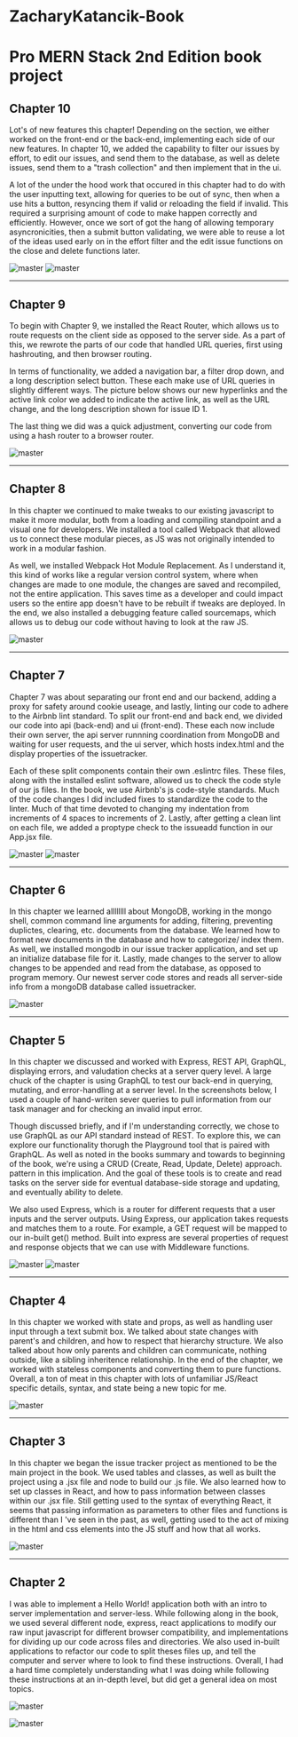 # ZacharyKatancik-Book
# Pro MERN Stack 2nd Edition book project


## Chapter 10

Lot's of new features this chapter! Depending on the section, we either worked on the front-end or the back-end, implementing each side of our new features. In chapter 10, we added the capability to filter our issues by effort, to edit our issues, and send them to the database, as well as delete issues, send them to a "trash collection" and then implement that in the ui.

A lot of the under the hood work that occured in this chapter had to do with the user inputting text, allowing for queries to be out of sync, then when a use hits a button, resyncing them if valid or reloading the field if invalid. This required a surprising amount of code to make happen correctly and efficiently. However, once we sort of got the hang of allowing temporary asyncronicities, then a submit button validating, we were able to reuse a lot of the ideas used early on in the effort filter and the edit issue functions on the close and delete functions later. 

![master](/readme_images/ch10-1.png)
![master](/readme_images/ch10-2.png)


---


## Chapter 9

To begin with Chapter 9, we installed the React Router, which allows us to route requests on the client side as opposed to the server side. As a part of this, we rewrote the parts of our code that handled URL queries, first using hashrouting, and then browser routing.

In terms of functionality, we added a navigation bar, a filter drop down, and a long description select button. These each make use of URL queries in slightly different ways. The picture below shows our new hyperlinks and the active link color we added to indicate the active link, as well as the URL change, and the long description shown for issue ID 1.

The last thing we did was a quick adjustment, converting our code from using a hash router to a browser router.


![master](/readme_images/ch9-1.png)


---


## Chapter 8

In this chapter we continued to make tweaks to our existing javascript to make it more modular, both from a loading and compiling standpoint and a visual one for developers. We installed a tool called Webpack that allowed us to connect these modular pieces, as JS was not originally intended to work in a modular fashion. 

As well, we installed Webpack Hot Module Replacement. As I understand it, this kind of works like a regular version control system, where when changes are made to one module, the changes are saved and recompiled, not the entire application. This saves time as a developer and could impact users so the entire app doesn't have to be rebuilt if tweaks are deployed. In the end, we also installed a debugging feature called sourcemaps, which allows us to debug our code without having to look at the raw JS.


![master](/readme_images/ch8-1.png)


---


## Chapter 7

Chapter 7 was about separating our front end and our backend, adding a proxy for safety around cookie useage, and lastly, linting our code to adhere to the Airbnb lint standard. To split our front-end and back end, we divided our code into api (back-end) and ui (front-end). These each now include their own server, the api server runnning coordination from MongoDB and waiting for user requests, and the ui server, which hosts index.html and the display properties of the issuetracker. 

Each of these split components contain their own .eslintrc files. These files, along with the installed eslint software, allowed us to check the code style of our js files. In the book, we use Airbnb's js code-style standards. Much of the code changes I did included fixes to standardize the code to the linter. Much of that time devoted to changing my indentation from increments of 4 spaces to increments of 2. Lastly, after getting a clean lint on each file, we added a proptype check to the issueadd function in our App.jsx file.


![master](/readme_images/ch7-1.png)
![master](/readme_images/ch7-2.png)


---


## Chapter 6

In this chapter we learned allllllll about MongoDB, working in the mongo shell, common command line arguments for adding, filtering, preventing duplictes, clearing, etc. documents from the database. We learned how to format new documents in the database and how to categorize/  index them. As well, we installed mongodb in our issue tracker application, and set up an initialize database file for it. Lastly, made changes to the server to allow changes to be appended and read from the database, as opposed to program memory. Our newest server code stores and reads all server-side info from a mongoDB database called issuetracker.


![master](/readme_images/ch6-1.png)


---


## Chapter 5

In this chapter we discussed and worked with Express, REST API, GraphQL, displaying errors, and valudation checks at a server query level. A large chuck of the chapter is using GraphQL to test our back-end in querying, mutating, and error-handling at a server level. In the screenshots below, I used a couple of hand-writen sever queries to pull information from our task manager and for checking an invalid input error. 

Though discussed briefly, and if I'm understanding correctly, we chose to use GraphQL as our API standard instead of REST. To explore this, we can explore our functionality thorugh the Playground tool that is paired with GraphQL. As well as noted in the books summary and towards to beginning of the book, we're using a CRUD (Create, Read, Update, Delete) approach. pattern in this implication. And the goal of these tools is to create and read tasks on the server side for eventual database-side storage and updating, and eventually ability to delete. 

We also used Express, which is a router for different requests that a user inputs and the server outputs. Using Express, our application takes requests and matches them to a route. For example, a GET request will be mapped to our in-built get() method. Built into express are several properties of request and response objects that we can use with Middleware functions. 


![master](/readme_images/ch5-1.png)
![master](/readme_images/ch5-2.png)


---


## Chapter 4

In this chapter we worked with state and props, as well as handling user input through a text submit box. We talked about state changes with parent's and children, and how to respect that hierarchy structure. We also talked about how only parents and children can communicate, nothing outside, like a sibling inheritence relationship. In the end of the chapter, we worked with stateless components and converting them to pure functions. Overall, a ton of meat in this chapter with lots of unfamiliar JS/React specific details, syntax, and state being a new topic for me.

![master](/readme_images/ch4-1.png)


---


## Chapter 3

In this chapter we began the issue tracker project as mentioned to be the main project in the book. We used tables and classes, as well as built the project using a .jsx file and node to build our .js file. We also learned how to set up classes in React, and how to pass information between classes within our .jsx file. Still getting used to the syntax of everything React, it seems that passing information as parameters to other files and functions is different than I 've seen in the past, as well, getting used to the act of mixing in the html and css elements into the JS stuff and how that all works.

![master](/readme_images/ch3-1.png)


---


## Chapter 2

I was able to implement a Hello World! application both with an intro to server implementation and server-less. While following along in the book, we used several different node, express, react applications to modify our raw input javascript for different browser compatibility, and implementations for dividing up our code across files and directories. We also used in-built applications to refactor our code to split theses files up, and tell the computer and server where to look to find these instructions. Overall, I had a hard time completely understanding what I was doing while following these instructions at an in-depth level, but did get a general idea on most topics.

![master](/readme_images/ch2-1.png)

![master](/readme_images/ch2-2.png)